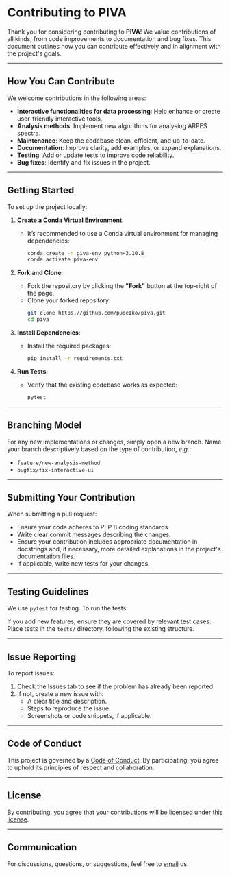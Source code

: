 # Contributing to PIVA

Thank you for considering contributing to **PIVA**! We value contributions of 
all kinds, from code improvements to documentation and bug fixes. This 
document outlines how you can contribute effectively and in alignment with the 
project's goals.

---

## How You Can Contribute

We welcome contributions in the following areas:
- **Interactive functionalities for data processing**: Help enhance or create 
user-friendly interactive tools.
- **Analysis methods**: Implement new algorithms for analysing ARPES spectra.
- **Maintenance**: Keep the codebase clean, efficient, and up-to-date.
- **Documentation**: Improve clarity, add examples, or expand explanations.
- **Testing**: Add or update tests to improve code reliability.
- **Bug fixes**: Identify and fix issues in the project.

---

## Getting Started

To set up the project locally:

1. **Create a Conda Virtual Environment**:
   - It’s recommended to use a Conda virtual environment for managing 
   dependencies:
     ```bash
     conda create -n piva-env python=3.10.8
     conda activate piva-env
     ```

2. **Fork and Clone**:
   - Fork the repository by clicking the **"Fork"** button at the top-right of 
   the page.
   - Clone your forked repository:
     ```bash
     git clone https://github.com/pudeIko/piva.git
     cd piva
     ```

3. **Install Dependencies**:
   - Install the required packages:
     ```bash
     pip install -r requirements.txt
     ```

4. **Run Tests**:
   - Verify that the existing codebase works as expected:
     ```bash
     pytest
     ```

---

## Branching Model

For any new implementations or changes, simply open a new branch. Name your 
branch descriptively based on the type of contribution, *e.g.*:

- `feature/new-analysis-method`
- `bugfix/fix-interactive-ui`

---

## Submitting Your Contribution

When submitting a pull request:

- Ensure your code adheres to PEP 8 coding standards.
- Write clear commit messages describing the changes.
- Ensure your contribution includes appropriate documentation in 
docstrings and, if necessary, more detailed explanations in the project's 
documentation files.
- If applicable, write new tests for your changes.

---

## Testing Guidelines

We use `pytest` for testing. To run the tests:

If you add new features, ensure they are covered by relevant test cases. 
Place tests in the `tests/` directory, following the existing structure.

---

## Issue Reporting

To report issues:

1. Check the Issues tab to see if the problem has already been reported.
2. If not, create a new issue with:
   - A clear title and description.
   - Steps to reproduce the issue.
   - Screenshots or code snippets, if applicable.

---

## Code of Conduct

This project is governed by a [Code of Conduct](CONTRIBUTING.md). By 
participating, you agree to uphold its principles of respect and collaboration.

---

## License

By contributing, you agree that your contributions will be licensed under this 
[license](LICENSE).

---

## Communication

For discussions, questions, or suggestions, feel free to 
[email](piva-project@proton.me) us.


